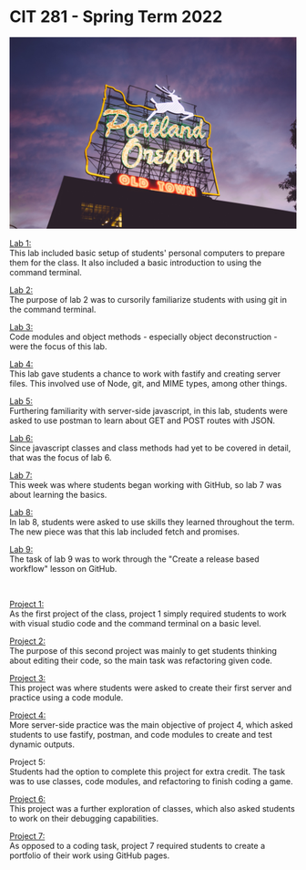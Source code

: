 # CIT 281 - Spring Term 2022<br>
![Portland Neon Sign](zack-spear-ZB_Ns0hVZNk-unsplash.jpg)

[Lab 1:](https://slynsky.github.io/cit281-lab1/)<br>
This lab included basic setup of students' personal computers to prepare them for the class. It also included a basic introduction to using the command terminal.

[Lab 2:](https://slynsky.github.io/cit281-lab2/)<br>
The purpose of lab 2 was to cursorily familiarize students with using git in the command terminal.

[Lab 3:](https://slynsky.github.io/cit281-lab3/)<br>
Code modules and object methods - especially object deconstruction - were the focus of this lab.

[Lab 4:](https://slynsky.github.io/cit281-lab4/)<br> 
This lab gave students a chance to work with fastify and creating server files. This involved use of Node, git, and MIME types, among other things.

[Lab 5:](https://slynsky.github.io/cit281-lab5/)<br> 
Furthering familiarity with server-side javascript, in this lab, students were asked to use postman to learn about GET and POST routes with JSON.

[Lab 6:](https://slynsky.github.io/cit281-lab6/)<br> 
Since javascript classes and class methods had yet to be covered in detail, that was the focus of lab 6.

[Lab 7:](https://slynsky.github.io/cit281-lab7/)<br> 
This week was where students began working with GitHub, so lab 7 was about learning the basics.

[Lab 8:](https://slynsky.github.io/cit281-lab8/)<br> 
In lab 8, students were asked to use skills they learned throughout the term. The new piece was that this lab included fetch and promises.

[Lab 9:](https://slynsky.github.io/cit281-lab9/)<br> 
The task of lab 9 was to work through the "Create a release based workflow" lesson on GitHub.
<br>

<br>

[Project 1:](https://slynsky.github.io/cit281-p1/)<br> 
As the first project of the class, project 1 simply required students to work with visual studio code and the command terminal on a basic level.

[Project 2:](https://slynsky.github.io/cit281-p2/)<br> 
The purpose of this second project was mainly to get students thinking about editing their code, so the main task was refactoring given code.

[Project 3:](https://slynsky.github.io/cit281-p3/)<br> 
This project was where students were asked to create their first server and practice using a code module.

[Project 4:](https://slynsky.github.io/cit281-p4/)<br> 
More server-side practice was the main objective of project 4, which asked students to use fastify, postman, and code modules to create and test dynamic outputs.

Project 5:<br> 
Students had the option to complete this project for extra credit. The task was to use classes, code modules, and refactoring to finish coding a game.

[Project 6:](https://slynsky.github.io/cit281-p6/)<br> 
This project was a further exploration of classes, which also asked students to work on their debugging capabilities.

[Project 7:](https://slynsky.github.io/cit281-p7/)<br> 
As opposed to a coding task, project 7 required students to create a portfolio of their work using GitHub pages.
